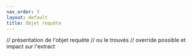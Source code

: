```yaml
---
nav_order: 3
layout: default
title: Objet requête
---
```


// présentation de l'objet requéte
// ou le trouvés 
// override possible et impact sur l'extract